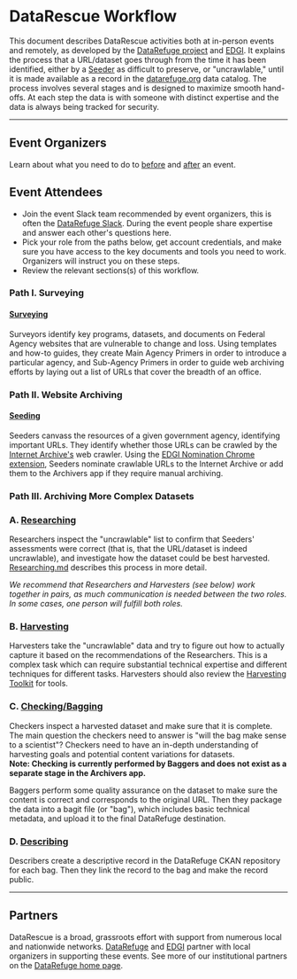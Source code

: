 # DataRescue Workflow

This document describes DataRescue activities both at in-person events and remotely, as developed by the [DataRefuge project](http://www.ppehlab.org/) and [EDGI](https://envirodatagov.org/). It explains the process that a URL/dataset goes through from the time it has been identified, either by a [Seeder](seeding.md) as difficult to preserve, or  "uncrawlable," until it is made available as a record in the [datarefuge.org](http://www.datarefuge.org) data catalog. The process involves several stages and is designed to maximize smooth hand-offs. At each step the data is with someone with distinct expertise and the data is always being tracked for security.

**********************

## Event Organizers

Learn about what you need to do to [before](/organizing/pre-event.md) and [after](/organizing/post-event.md) an event.

## Event Attendees

- Join the event Slack team recommended by event organizers, this is often the [DataRefuge Slack](https://rauchg-slackin-qonsfhhvxs.now.sh/). During the event people share expertise and answer each other's questions here.  
- Pick your role from the paths below, get account credentials, and make sure you have access to the key documents and tools you need to work. Organizers will instruct you on these steps.
- Review the relevant sections(s) of this workflow.

### Path I. Surveying

#### [Surveying](surveying.md)

Surveyors identify key programs, datasets, and documents on Federal Agency websites that are vulnerable to change and loss. Using templates and how-to guides, they create Main Agency Primers in order to introduce a particular agency, and Sub-Agency Primers in order to guide web archiving efforts by laying out a list of URLs that cover the breadth of an office.

### Path II. Website Archiving

#### [Seeding](seeding.md)

Seeders canvass the resources of a given government agency, identifying important URLs. They identify whether those URLs can be crawled by the [Internet Archive's](http://archive.org) web crawler. Using the [EDGI Nomination Chrome extension](https://chrome.google.com/webstore/detail/nominationtool/abjpihafglmijnkkoppbookfkkanklok?hl=en), Seeders nominate crawlable URLs to the Internet Archive or add them to the Archivers app if they require manual archiving.

### Path III. Archiving More Complex Datasets
### A. [Researching](researching.md)

Researchers inspect the "uncrawlable" list to confirm that Seeders' assessments were correct (that is, that the URL/dataset is indeed uncrawlable), and investigate how the dataset could be best harvested. [Researching.md](researching.md) describes this process in more detail.

*We recommend that Researchers and Harvesters (see below) work together in pairs, as much communication is needed between the two roles. In some cases, one person will fulfill both roles.*

### B. [Harvesting](harvesting.md)

Harvesters take the "uncrawlable" data and try to figure out how to actually capture it based on the recommendations of the Researchers. This is a complex task which can require substantial technical expertise and different techniques for different tasks. Harvesters should also review the [Harvesting Toolkit](https://github.com/edgi-govdata-archiving/harvesting-tools) for tools.

### C. [Checking/Bagging](bagging.md)

Checkers inspect a harvested dataset and make sure that it is complete. The main question the checkers need to answer is "will the bag make sense to a scientist"? Checkers need to have an in-depth understanding of harvesting goals and potential content variations for datasets. <br /> **Note: Checking is currently performed by Baggers and does not exist as a separate stage in the Archivers app.**

Baggers perform some quality assurance on the dataset to make sure the content is correct and corresponds to the original URL. Then they package the data into a bagit file (or "bag"), which includes basic technical metadata, and upload it to the final DataRefuge destination.

### D. [Describing](describing.md)

Describers create a descriptive record in the DataRefuge CKAN repository for each bag. Then they link the record to the bag and make the record public.

**********************

## Partners

DataRescue is a broad, grassroots effort with support from numerous local and nationwide networks. [DataRefuge](http://www.ppehlab.org/datarefuge/) and [EDGI](https://envirodatagov.org/) partner with local organizers in supporting these events. See more of our institutional partners on the [DataRefuge home page](http://www.ppehlab.org/datarefuge#partners).
